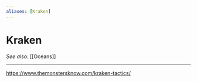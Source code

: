 ```yaml
---
aliases: [Kraken]
---
```

# Kraken
*See also:* [[Oceans]]
___
https://www.themonstersknow.com/kraken-tactics/